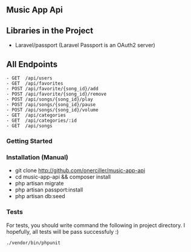 
## Music App Api

## Libraries in the Project
 - Laravel/passport (Laravel Passport is an OAuth2 server)

## All Endpoints
```
- GET  /api/users
- GET  /api/favorites
- POST /api/favorite/{song_id}/add
- POST /api/favorite/{song_id}/remove
- POST /api/songs/{song_id}/play
- POST /api/songs/{song_id}/pause
- POST /api/songs/{song_id}/volume
- GET  /api/categories
- GET  /api/categories/:id
- GET  /api/songs 

```

### Getting Started

### Installation (Manual)
- git clone http://github.com/onerciller/music-app-api    
- cd music-app-api && composer install 
- php artisan migrate 
- php artisan passport:install 
- php artisan db:seed

### Tests 
For tests, you should write command the following in project directory. 
I hopefully, all tests will be pass successfuly :)

``` 
./vendor/bin/phpunit 
```
